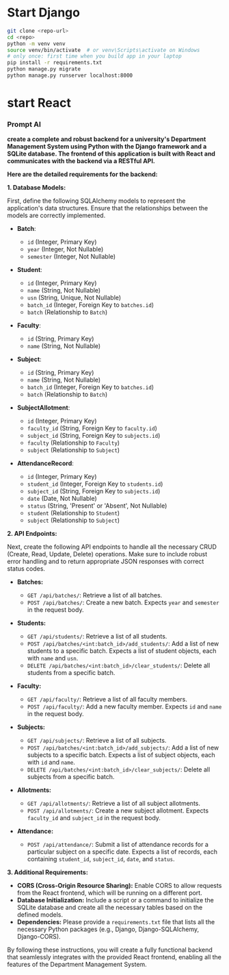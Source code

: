 # Start Django
```bash
git clone <repo-url>
cd <repo>
python -m venv venv
source venv/bin/activate  # or venv\Scripts\activate on Windows
# only once: first time when you build app in your laptop
pip install -r requirements.txt
python manage.py migrate
python manage.py runserver localhost:8000
```

# start React


### **Prompt AI**

**create a complete and robust backend for a university's Department Management System using Python with the Django framework and a SQLite database. The frontend of this application is built with React and communicates with the backend via a RESTful API.**

**Here are the detailed requirements for the backend:**

**1. Database Models:**

First, define the following SQLAlchemy models to represent the application's data structures. Ensure that the relationships between the models are correctly implemented.

*   **Batch**:
    *   `id` (Integer, Primary Key)
    *   `year` (Integer, Not Nullable)
    *   `semester` (Integer, Not Nullable)

*   **Student**:
    *   `id` (Integer, Primary Key)
    *   `name` (String, Not Nullable)
    *   `usn` (String, Unique, Not Nullable)
    *   `batch_id` (Integer, Foreign Key to `batches.id`)
    *   `batch` (Relationship to `Batch`)

*   **Faculty**:
    *   `id` (String, Primary Key)
    *   `name` (String, Not Nullable)

*   **Subject**:
    *   `id` (String, Primary Key)
    *   `name` (String, Not Nullable)
    *   `batch_id` (Integer, Foreign Key to `batches.id`)
    *   `batch` (Relationship to `Batch`)

*   **SubjectAllotment**:
    *   `id` (Integer, Primary Key)
    *   `faculty_id` (String, Foreign Key to `faculty.id`)
    *   `subject_id` (String, Foreign Key to `subjects.id`)
    *   `faculty` (Relationship to `Faculty`)
    *   `subject` (Relationship to `Subject`)

*   **AttendanceRecord**:
    *   `id` (Integer, Primary Key)
    *   `student_id` (Integer, Foreign Key to `students.id`)
    *   `subject_id` (String, Foreign Key to `subjects.id`)
    *   `date` (Date, Not Nullable)
    *   `status` (String, 'Present' or 'Absent', Not Nullable)
    *   `student` (Relationship to `Student`)
    *   `subject` (Relationship to `Subject`)

**2. API Endpoints:**

Next, create the following API endpoints to handle all the necessary CRUD (Create, Read, Update, Delete) operations. Make sure to include robust error handling and to return appropriate JSON responses with correct status codes.

*   **Batches:**
    *   `GET /api/batches/`: Retrieve a list of all batches.
    *   `POST /api/batches/`: Create a new batch. Expects `year` and `semester` in the request body.

*   **Students:**
    *   `GET /api/students/`: Retrieve a list of all students.
    *   `POST /api/batches/<int:batch_id>/add_students/`: Add a list of new students to a specific batch. Expects a list of student objects, each with `name` and `usn`.
    *   `DELETE /api/batches/<int:batch_id>/clear_students/`: Delete all students from a specific batch.

*   **Faculty:**
    *   `GET /api/faculty/`: Retrieve a list of all faculty members.
    *   `POST /api/faculty/`: Add a new faculty member. Expects `id` and `name` in the request body.

*   **Subjects:**
    *   `GET /api/subjects/`: Retrieve a list of all subjects.
    *   `POST /api/batches/<int:batch_id>/add_subjects/`: Add a list of new subjects to a specific batch. Expects a list of subject objects, each with `id` and `name`.
    *   `DELETE /api/batches/<int:batch_id>/clear_subjects/`: Delete all subjects from a specific batch.

*   **Allotments:**
    *   `GET /api/allotments/`: Retrieve a list of all subject allotments.
    *   `POST /api/allotments/`: Create a new subject allotment. Expects `faculty_id` and `subject_id` in the request body.

*   **Attendance:**
    *   `POST /api/attendance/`: Submit a list of attendance records for a particular subject on a specific date. Expects a list of records, each containing `student_id`, `subject_id`, `date`, and `status`.

**3. Additional Requirements:**

*   **CORS (Cross-Origin Resource Sharing):** Enable CORS to allow requests from the React frontend, which will be running on a different port.
*   **Database Initialization:** Include a script or a command to initialize the SQLite database and create all the necessary tables based on the defined models.
*   **Dependencies:** Please provide a `requirements.txt` file that lists all the necessary Python packages (e.g., Django, Django-SQLAlchemy, Django-CORS).

By following these instructions, you will create a fully functional backend that seamlessly integrates with the provided React frontend, enabling all the features of the Department Management System.